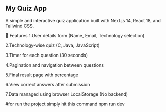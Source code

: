 ## My Quiz App
A simple and interactive quiz application built with Next.js 14, React 18, and Tailwind CSS.

📌 Features
1.User details form (Name, Email, Technology selection)

2.Technology-wise quiz (C, Java, JavaScript)

3.Timer for each question (30 seconds)

4.Pagination and navigation between questions

5.Final result page with percentage

6.View correct answers after submission

7.Data managed using browser LocalStorage (No backend)

#for run the project simply hit this command 
npm run dev 

